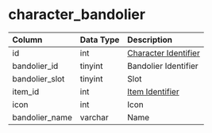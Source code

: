 # character_bandolier

| Column | Data Type | Description |
| :--- | :--- | :--- |
| id | int | [Character Identifier](character_data.md) |
| bandolier_id | tinyint | Bandolier Identifier |
| bandolier_slot | tinyint | Slot |
| item_id | int | [Item Identifier](../../schema/items/items.md) |
| icon | int | Icon |
| bandolier_name | varchar | Name |

